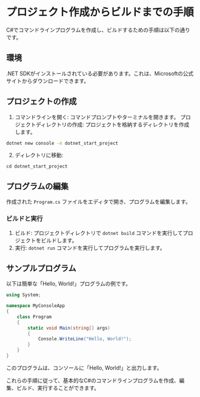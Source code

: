 # プロジェクト作成からビルドまでの手順

C#でコマンドラインプログラムを作成し、ビルドするための手順は以下の通りです。

## 環境
.NET SDKがインストールされている必要があります。これは、Microsoftの公式サイトからダウンロードできます。

## プロジェクトの作成
1. コマンドラインを開く: コマンドプロンプトやターミナルを開きます。
プロジェクトディレクトリの作成: プロジェクトを格納するディレクトリを作成します。
```bash
dotnet new console -n dotnet_start_project
```
2. ディレクトリに移動:
```
cd dotnet_start_project
```

## プログラムの編集
作成された `Program.cs` ファイルをエディタで開き、プログラムを編集します。

### ビルドと実行
1. ビルド: プロジェクトディレクトリで `dotnet build` コマンドを実行してプロジェクトをビルドします。
2. 実行: `dotnet run` コマンドを実行してプログラムを実行します。

## サンプルプログラム
以下は簡単な「Hello, World!」プログラムの例です。

```csharp
using System;

namespace MyConsoleApp
{
    class Program
    {
        static void Main(string[] args)
        {
            Console.WriteLine("Hello, World!");
        }
    }
}
```
このプログラムは、コンソールに「Hello, World!」と出力します。

これらの手順に従って、基本的なC#のコマンドラインプログラムを作成、編集、ビルド、実行することができます。